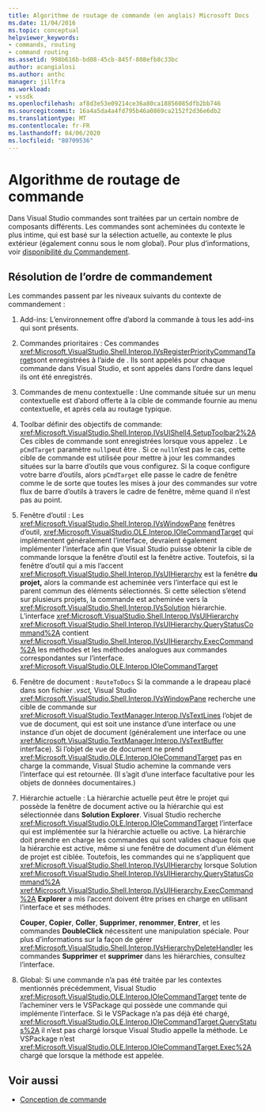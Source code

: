 ```yaml
---
title: Algorithme de routage de commande (en anglais) Microsoft Docs
ms.date: 11/04/2016
ms.topic: conceptual
helpviewer_keywords:
- commands, routing
- command routing
ms.assetid: 998b616b-bd08-45cb-845f-808efb8c33bc
author: acangialosi
ms.author: anthc
manager: jillfra
ms.workload:
- vssdk
ms.openlocfilehash: af8d3e53e09214ce36a80ca18856085dfb2bb746
ms.sourcegitcommit: 16a4a5da4a4fd795b46a0869ca2152f2d36e6db2
ms.translationtype: MT
ms.contentlocale: fr-FR
ms.lasthandoff: 04/06/2020
ms.locfileid: "80709536"
---
```

# <a name="command-routing-algorithm"></a>Algorithme de routage de commande
Dans Visual Studio commandes sont traitées par un certain nombre de composants différents. Les commandes sont acheminées du contexte le plus intime, qui est basé sur la sélection actuelle, au contexte le plus extérieur (également connu sous le nom global). Pour plus d’informations, voir [disponibilité du Commandement](../../extensibility/internals/command-availability.md).

## <a name="order-of-command-resolution"></a>Résolution de l’ordre de commandement
 Les commandes passent par les niveaux suivants du contexte de commandement :

1. Add-ins: L’environnement offre d’abord la commande à tous les add-ins qui sont présents.

2. Commandes prioritaires : Ces commandes <xref:Microsoft.VisualStudio.Shell.Interop.IVsRegisterPriorityCommandTarget>sont enregistrées à l’aide de . Ils sont appelés pour chaque commande dans Visual Studio, et sont appelés dans l’ordre dans lequel ils ont été enregistrés.

3. Commandes de menu contextuelle : Une commande située sur un menu contextuelle est d’abord offerte à la cible de commande fournie au menu contextuelle, et après cela au routage typique.

4. Toolbar définir des objectifs de commande: <xref:Microsoft.VisualStudio.Shell.Interop.IVsUIShell4.SetupToolbar2%2A>Ces cibles de commande sont enregistrées lorsque vous appelez . Le `pCmdTarget` paramètre `null`peut être . Si ce `null`n’est pas le cas, cette cible de commande est utilisée pour mettre à jour les commandes situées sur la barre d’outils que vous configurez. Si la coque configure votre barre d’outils, alors `pCmdTarget` elle passe le cadre de fenêtre comme le de sorte que toutes les mises à jour des commandes sur votre flux de barre d’outils à travers le cadre de fenêtre, même quand il n’est pas au point.

5. Fenêtre d’outil : Les <xref:Microsoft.VisualStudio.Shell.Interop.IVsWindowPane> fenêtres d’outil, <xref:Microsoft.VisualStudio.OLE.Interop.IOleCommandTarget> qui implémentent généralement l’interface, devraient également implémenter l’interface afin que Visual Studio puisse obtenir la cible de commande lorsque la fenêtre d’outil est la fenêtre active. Toutefois, si la fenêtre d’outil qui a mis l’accent <xref:Microsoft.VisualStudio.Shell.Interop.IVsUIHierarchy> est la fenêtre **du projet,** alors la commande est acheminée vers l’interface qui est le parent commun des éléments sélectionnés. Si cette sélection s’étend sur plusieurs projets, la commande est acheminée vers la <xref:Microsoft.VisualStudio.Shell.Interop.IVsSolution> hiérarchie. L’interface <xref:Microsoft.VisualStudio.Shell.Interop.IVsUIHierarchy> <xref:Microsoft.VisualStudio.Shell.Interop.IVsUIHierarchy.QueryStatusCommand%2A> contient <xref:Microsoft.VisualStudio.Shell.Interop.IVsUIHierarchy.ExecCommand%2A> les méthodes et les méthodes analogues aux commandes correspondantes sur l’interface. <xref:Microsoft.VisualStudio.OLE.Interop.IOleCommandTarget>

6. Fenêtre de document : `RouteToDocs` Si la commande a le drapeau placé dans son fichier *.vsct,* Visual Studio <xref:Microsoft.VisualStudio.Shell.Interop.IVsWindowPane> recherche une cible de commande sur <xref:Microsoft.VisualStudio.TextManager.Interop.IVsTextLines> l’objet de vue de document, qui est soit une instance d’une interface ou une instance d’un objet de document (généralement une interface ou une <xref:Microsoft.VisualStudio.TextManager.Interop.IVsTextBuffer> interface). Si l’objet de vue de document ne prend <xref:Microsoft.VisualStudio.OLE.Interop.IOleCommandTarget> pas en charge la commande, Visual Studio achemine la commande vers l’interface qui est retournée. (Il s’agit d’une interface facultative pour les objets de données documentaires.)

7. Hiérarchie actuelle : La hiérarchie actuelle peut être le projet qui possède la fenêtre de document active ou la hiérarchie qui est sélectionnée dans **Solution Explorer**. Visual Studio recherche <xref:Microsoft.VisualStudio.OLE.Interop.IOleCommandTarget> l’interface qui est implémentée sur la hiérarchie actuelle ou active. La hiérarchie doit prendre en charge les commandes qui sont valides chaque fois que la hiérarchie est active, même si une fenêtre de document d’un élément de projet est ciblée. Toutefois, les commandes qui ne s’appliquent que <xref:Microsoft.VisualStudio.Shell.Interop.IVsUIHierarchy> lorsque Solution <xref:Microsoft.VisualStudio.Shell.Interop.IVsUIHierarchy.QueryStatusCommand%2A> <xref:Microsoft.VisualStudio.Shell.Interop.IVsUIHierarchy.ExecCommand%2A> **Explorer** a mis l’accent doivent être prises en charge en utilisant l’interface et ses méthodes.

     **Couper**, **Copier**, **Coller**, **Supprimer**, **renommer**, **Entrer**, et les commandes **DoubleClick** nécessitent une manipulation spéciale. Pour plus d’informations sur la façon de gérer <xref:Microsoft.VisualStudio.Shell.Interop.IVsHierarchyDeleteHandler> les commandes **Supprimer** et **supprimer** dans les hiérarchies, consultez l’interface.

8. Global: Si une commande n’a pas été traitée par les contextes mentionnés précédemment, Visual Studio <xref:Microsoft.VisualStudio.OLE.Interop.IOleCommandTarget> tente de l’acheminer vers le VSPackage qui possède une commande qui implémente l’interface. Si le VSPackage n’a pas déjà été chargé, <xref:Microsoft.VisualStudio.OLE.Interop.IOleCommandTarget.QueryStatus%2A> il n’est pas chargé lorsque Visual Studio appelle la méthode. Le VSPackage n’est <xref:Microsoft.VisualStudio.OLE.Interop.IOleCommandTarget.Exec%2A> chargé que lorsque la méthode est appelée.

## <a name="see-also"></a>Voir aussi
- [Conception de commande](../../extensibility/internals/command-design.md)
